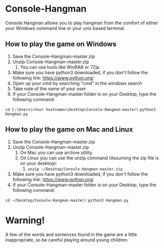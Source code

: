 # Console-Hangman
Console Hangman allows you to play hangman from the comfort of either your Windows command line or your unix based 
terminal.

## How to play the game on Windows
1. Save the Console-Hangman-master.zip
2. Unzip Console-Hangman-master.zip
    1. You can use tools like WinRAR or 7Zip
3. Make sure you have python3 downloaded, if you don't follow the following link: 
https://www.python.org/
4. Open up your cmd by searching "cmd" in the windows search
5. Take note of the name of your user
6. If your Console-Hangman-master folder is on your Desktop, type the following command:

`cd C:\Users\<Your hostname>\Desktop\Console-Hangman-master\`
`python3 Hangman.py`

## How to play the game on Mac and Linux
1. Save the Console-Hangman-master.zip
2. Unzip Console-Hangman-master.zip
    1. On Mac you can use archive utility
    2. On Linux you can use the unzip command (Assuming the zip file is on your desktop):
        1. `unzip ~/Desktop/Console-Hangman-master.zip`
3. Make sure you have python3 downloaded, if you don't follow the following link: 
https://www.python.org/
4. If your Console-Hangman-master folder is on your Desktop, type the following command:

`cd ~/Desktop/Console-Hangman-master/`
`python3 Hangman.py`

# Warning!
A few of the words and sentences found in the game are a little inappropriate, so be careful playing around young 
children.
